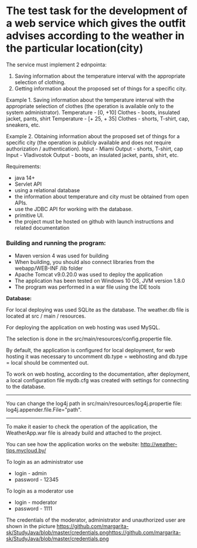 # Тhe test task for the development of a web service which gives the outfit advises according to the weather in the particular location(city)

The service must implement 2 ednpointa:
1. Saving information about the temperature interval with the appropriate selection of clothing.
2. Getting information about the proposed set of things for a specific city.

Example 1. Saving information about the temperature interval with the appropriate selection of clothes (the operation is available only to the system administrator).
Temperature - [0, +10] Clothes - boots, insulated jacket, pants, shirt Temperature - [+ 25, + 35] Clothes - shorts, T-shirt, cap, sneakers, etc.

Example 2. Obtaining information about the proposed set of things for a specific city (the operation is publicly available and does not require authorization / authentication).
Input - Miami Output - shorts, T-shirt, cap Input - Vladivostok Output - boots, an insulated jacket, pants, shirt, etc.

Requirements:
- java 14+
- Servlet API
- using a relational database
- the information about temperature and city must be obtained from open APIs.
- use the JDBC API for working with the database.
- primitive UI.
- the project must be hosted on github with launch instructions and related documentation


### Building and running the program:

- Maven version 4 was used for building 
- When building, you should also connect libraries from the webapp/WEB-INF /lib folder
- Apache Tomcat v9.0.20.0 was used to deploy the application
- The application has been tested on Windows 10 OS, JVM version 1.8.0
- The program was performed in a war file using the IDE tools

**Database:**

For local deploying was used SQLite as the database. The weather.db file is located at src / main / resources.

For deploying the application on web hosting was used MySQL.

The selection is done in the src/main/resources/config.propertie file.

By default, the application is configured for local deployment, for web hosting it was necessary to uncomment db.type = webhosting and db.type = local should be commented out.

To work on web hosting, according to the documentation, after deployment, a local configuration file mydb.cfg was created with settings for connecting to the database.


------------------------------

You can change the log4j path in src/main/resources/log4j.propertie file: log4j.appender.file.File="path".

------------------------------
To make it easier to check the operation of the application, the WeatherApp.war file is already build and attached to the project.

You can see how the application works on the website: <http://weather-tips.mycloud.by/>


To login as an administrator use
- login - admin
- password - 12345


To login as a moderator use
- login - moderator
- password - 1111 

The credentials of the moderator, administrator and unauthorized user are shown in the picture
<https://github.com/margarita-sk/StudyJava/blob/master/credentials.pnghttps://github.com/margarita-sk/StudyJava/blob/master/credentials.png>
